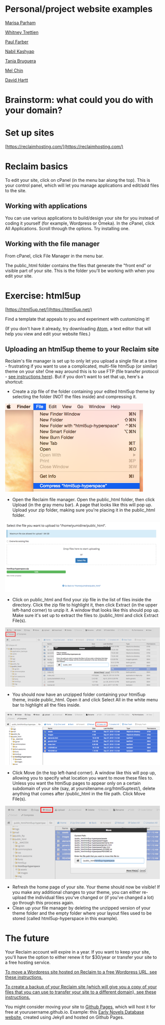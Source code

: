 # Personal/project website examples

[Marisa Parham](http://mp285.com/)

[Whitney Trettien](http://whitneyannetrettien.com/)

[Paul Farber](http://www.paulfarber.com/)

[Nabil Kashyap](http://www.nabilk.com/)

[Tania Bruguera](http://www.taniabruguera.com/cms/)

[Mel Chin](http://melchin.org/)

[David Hartt](http://davidhartt.net/)

# Brainstorm: what could you do with your domain?

# Set up sites

[https://reclaimhosting.com/](https://reclaimhosting.com/)

# Reclaim basics

To edit your site, click on cPanel (in the menu bar along the top). This is your control panel, which will let you manage applications and edit/add files to the site.

## Working with applications

You can use various applications to build/design your site for you instead of coding it yourself (for example, Wordpress or Omeka). In the cPanel, click All Applications. Scroll through the options. Try installing one.

## Working with the file manager

From cPanel, click File Manager in the menu bar.

The public_html folder contains the files that generate the "front end" or visible part of your site. This is the folder you'll be working with when you edit your site.

# Exercise: html5up

[https://html5up.net/](https://html5up.net/)

Find a template that appeals to you and experiment with customizing it!

(If you don't have it already, try downloading [Atom](https://atom.io/), a text editor that will help you view and edit your website files.)

## Uploading an html5up theme to your Reclaim site

Reclaim's file manager is set up to only let you upload a single file at a time - frustrating if you want to use a complicated, multi-file html5up (or similar) theme on your site! One way around this is to use FTP (file transfer protocol - [see instructions here](https://community.reclaimhosting.com/t/ftp-file-transfer-protocol/304)). But if you don't want to set that up, here's a shortcut:

+ Create a zip file of the folder containing your edited html5up theme by selecting the folder (NOT the files inside) and compressing it.

![Compressing a folder](/html5up-images/html5up-0.png)

+ Open the Reclaim file manager. Open the public_html folder, then click Upload (in the gray menu bar). A page that looks like this will pop up. Upload your zip folder, making sure you're placing it in the public_html folder.

![Uploading a zip file](/html5up-images/html5up-1.png)

+ Click on public_html and find your zip file in the list of files inside the directory. Click the zip file to highlight it, then click Extract (in the upper left-hand corner) to unzip it. A window that looks like this should pop up. Make sure it's set up to extract the files to /public_html and click Extract File(s).

![Extracting files](/html5up-images/html5up-2.png)

+ You should now have an unzipped folder containing your html5up theme, inside public_html. Open it and click Select All in the white menu bar to highlight all the files inside.

![Selecting files](/html5up-images/html5up-3.png)

+ Click Move (in the top left-hand corner). A window like this will pop up, allowing you to specify what location you want to move these files to. Unless you want the html5up pages to appear only on a certain subdomain of your site (say, at yoursitename.org/html5uptest/), delete anything that comes after /public_html in the file path. Click Move File(s).

![Moving files](/html5up-images/html5up-4.png)

+ Refresh the home page of your site. Your theme should now be visible! If you make any additional changes to your theme, you can either re-upload the individual files you've changed or (if you've changed a lot) go through this process again.
+ Clean up your file manager by deleting the unzipped version of your theme folder and the empty folder where your layout files used to be stored (called html5up-hyperspace in this example).

# The future

Your Reclaim account will expire in a year. If you want to keep your site, you'll have the option to either renew it for $30/year or transfer your site to a free hosting service.

[To move a Wordpress site hosted on Reclaim to a free Wordpress URL, see these instructions.](https://en.support.wordpress.com/moving-from-self-hosted-wordpress-to-wordpress-com/)

[To create a backup of your Reclaim site (which will give you a copy of your files that you can use to transfer your site to a different domain), see these instructions.](https://community.reclaimhosting.com/t/generating-a-backup/293)

You might consider moving your site to [Github Pages](https://pages.github.com/), which will host it for free at yourusername.github.io. Example: this [Early Novels Database website](https://earlynovels.github.io/), created using Jekyll and hosted on Github Pages.
